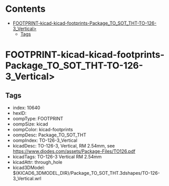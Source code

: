 



Contents
========

* [FOOTPRINT-kicad-kicad-footprints-Package_TO_SOT_THT-TO-126-3_Vertical>](#footprint-kicad-kicad-footprints-package_to_sot_tht-to-126-3_vertical)
	* [Tags](#tags)

# FOOTPRINT-kicad-kicad-footprints-Package_TO_SOT_THT-TO-126-3_Vertical>

## Tags

- index: 10640
- hexID: 
- oompType: FOOTPRINT
- oompSize: kicad
- oompColor: kicad-footprints
- oompDesc: Package_TO_SOT_THT
- oompIndex: TO-126-3_Vertical
- kicadDesc: TO-126-3, Vertical, RM 2.54mm, see https://www.diodes.com/assets/Package-Files/TO126.pdf
- kicadTags: TO-126-3 Vertical RM 2.54mm
- kicadAttr: through_hole
- kicad3DModel: ${KICAD6_3DMODEL_DIR}/Package_TO_SOT_THT.3dshapes/TO-126-3_Vertical.wrl
